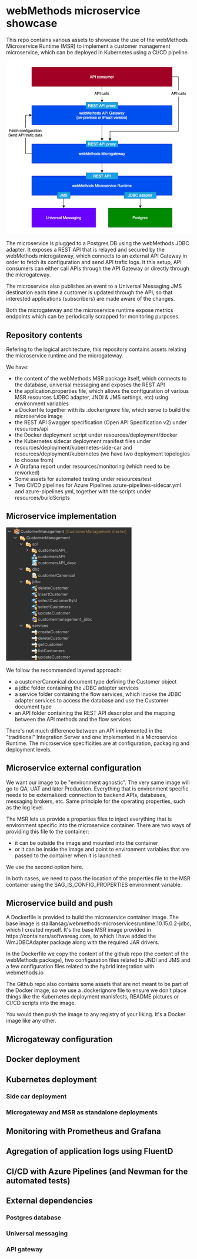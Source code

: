 # webMethods microservice showcase

This repo contains various assets to showcase the use of the webMethods Microservice Runtime (MSR) to implement a customer management microservice, which can be deployed in Kubernetes using a CI/CD pipeline.

![Logical architecture](./resources/images/LogicalArchitecture.png)

The microservice is plugged to a Postgres DB using the webMethods JDBC adapter.
It exposes a REST API that is relayed and secured by the webMethods microgateway, which connects to an external API Gateway in order to fetch its configuration and send API trafic logs.
It this setup, API consumers can either call APIs through the API Gateway or directly through the microgateway.

The microservice also publishes an event to a Universal Messaging JMS destination each time a customer is updated through the API, so that interested applications (subscribers) are made aware of the changes.

Both the microgateway and the microservice runtime expose metrics endpoints which can be periodically scrapped for monitoring purposes.

## Repository contents

Refering to the logical architecture, this repository contains assets relating the microservice runtime and the microgateway.

We have:
- the content of the webMethods MSR package itself, which connects to the database, universal messaging and exposes the REST API
- the application.properties file, which allows the configuration of various MSR resources (JDBC adapter, JNDI & JMS settings, etc) using environment variables
- a Dockerfile together with its .dockerignore file, which serve to build the microservice image
- the REST API Swagger specification (Open API Specification v2) under resources/api
- the Docker deployment script under resources/deployment/docker
- the Kubernetes sidecar deployment manifest files under resources/deployment/kubernetes-side-car and resources/deployment/kubernetes (we have two deployment topologies to choose from)
- A Grafana report under resources/monitoring (which need to be reworked)
- Some assets for automated testing under resources/test
- Two CI/CD pipelines for Azure Pipelines azure-pipelines-sidecar.yml and azure-pipelines.yml, together with the scripts under resources/buildScripts

## Microservice implementation

![webMethods package layout](./resources/images/PackageLayout.png)

We follow the recommended layered approach:
- a customerCanonical document type defining the Customer object
- a jdbc folder containing the JDBC adapter services
- a service folder containing the flow services, which invoke the JDBC adapter services to access the database and use the Customer document type
- an API folder containing the REST API descriptor and the mapping between the API methods and the flow services

There's not much difference between an API implemented in the "traditional" Integration Server and one implemented in a Microservice Runtime. The microservice specificities are at configuration, packaging and deployment levels.

## Microservice external configuration

We want our image to be "environment agnostic". The very same image will go to QA, UAT and later Production.
Everything that is environment specific needs to be externalized: connection to backend APIs, databases, messaging brokers, etc.
Same principle for the operating properties, such as the log level.

The MSR lets us provide a properties files to inject everything that is environment specific into the microservice container.
There are two ways of providing this file to the container:
- it can be outside the image and mounted into the container
- or it can be inside the image and point to environment variables that are passed to the container when it is launched

We use the second option here.

In both cases, we need to pass the location of the properties file to the MSR container using the SAG_IS_CONFIG_PROPERTIES environment variable.

## Microservice build and push

A Dockerfile is provided to build the microservice container image.
The base image is staillansag/webmethods-microservicesruntime:10.15.0.2-jdbc, which I created myself. It's the base MSR image provided in https://containers/softwareag.com, to which I have added the WmJDBCAdapter package along with the required JAR drivers.

In the Dockerfile we copy the content of the github repo (the content of the webMethods package), two configuration files related to JNDI and JMS and a few configuration files related to the hybrid integration with webmethods.io

The Github repo also contains some assets that are not meant to be part of the Docker image, so we use a .dockerignore file to ensure we don't place things like the Kubernetes deployment manisfests, README pictures or CI/CD scripts into the image.

You would then push the image to any registry of your liking. It's a Docker image like any other.

## Microgateway configuration


## Docker deployment


## Kubernetes deployment

### Side car deployment


### Microgateway and MSR as standalone deployments


## Monitoring with Prometheus and Grafana


## Agregation of application logs using FluentD


## CI/CD with Azure Pipelines (and Newman for the automated tests)


## External dependencies

### Postgres database


### Universal messaging


### API gateway

